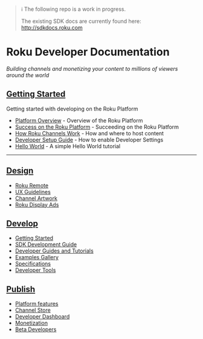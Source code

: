 > :information_source: The following repo is a work in progress.
>
> The existing SDK docs are currently found here: http://sdkdocs.roku.com

# Roku Developer Documentation
_Building channels and monetizing your content to millions of viewers around the world_

## [Getting Started](/develop/getting-started/)
Getting started with developing on the Roku Platform

* [Platform Overview](/develop/getting-started/platform-overview.md) - Overview of the Roku Platform
* [Success on the Roku Platform](/develop/getting-started/channel-success.md) - Succeeding on the Roku Platform
* [How Roku Channels Work](/develop/getting-started/how-channels-work.md) - How and where to host content
* [Developer Setup Guide](/develop/getting-started/setup-guide.md) - How to enable Developer Settings
* [Hello World](/develop/getting-started/hello-world.md) - A simple Hello World tutorial

- - -


## [Design](/design/)

* [Roku Remote](/design/roku-remote.md)
* [UX Guidelines](/design/design-guidelines.md)
* [Channel Artwork](/design/channel-artwork.md)
* [Roku Display Ads](/design/display-ads.md)


## [Develop](/develop/)

* [Getting Started](/develop/getting-started/)
* [SDK Development Guide](/develop/sdk-development/)
* [Developer Guides and Tutorials](/develop/guides/)
 * [Examples Gallery](/develop/guides/examples.md)
* [Specifications](/develop/specifications/)
* [Developer Tools](/develop/developer-tools)


## [Publish](/publish/)

* [Platform features](/publish/platform-features/)
* [Channel Store](/publish/channel-store/)
 * [Developer Dashboard](/publish/channel-store/developer-dashboard.md)
* [Monetization](/publish/monetization)
* [Beta Developers](/publish/beta-developer-program)

